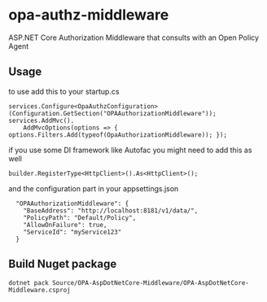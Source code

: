 # opa-authz-middleware
ASP.NET Core Authorization Middleware that consults with an Open Policy Agent

## Usage

to use add this to your startup.cs
```
services.Configure<OpaAuthzConfiguration>(Configuration.GetSection("OPAAuthorizationMiddleware"));
services.AddMvc().
    AddMvcOptions(options => { options.Filters.Add(typeof(OpaAuthorizationMiddleware)); });
```

if you use some DI framework like Autofac you might need to add this as well
```
builder.RegisterType<HttpClient>().As<HttpClient>();
```

and the configuration part in your appsettings.json
```
  "OPAAuthorizationMiddleware": {
    "BaseAddress": "http://localhost:8181/v1/data/",
    "PolicyPath": "Default/Policy",
    "AllowOnFailure": true,
    "ServiceId": "myService123"
  }
```

## Build Nuget package
```
dotnet pack Source/OPA-AspDotNetCore-Middleware/OPA-AspDotNetCore-Middleware.csproj
```
